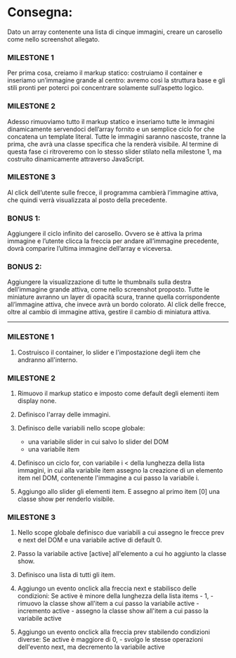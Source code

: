 # Consegna:
Dato un array contenente una lista di cinque immagini, creare un carosello come nello screenshot allegato.

### MILESTONE 1
Per prima cosa, creiamo il markup statico: costruiamo il container e inseriamo un’immagine grande al centro: avremo così la struttura base e gli stili pronti per poterci poi concentrare solamente sull’aspetto logico.

### MILESTONE 2
Adesso rimuoviamo tutto il markup statico e inseriamo tutte le immagini dinamicamente servendoci dell’array fornito e un semplice ciclo for che concatena un template literal.
Tutte le immagini saranno nascoste, tranne la prima, che avrà una classe specifica che la renderà visibile.
Al termine di questa fase ci ritroveremo con lo stesso slider stilato nella milestone 1, ma costruito dinamicamente attraverso JavaScript.

### MILESTONE 3
Al click dell’utente sulle frecce, il programma cambierà l’immagine attiva, che quindi verrà visualizzata al posto della precedente.

### BONUS 1:
Aggiungere il ciclo infinito del carosello. Ovvero se è attiva la prima immagine e l’utente clicca la freccia per andare all’immagine precedente, dovrà comparire l’ultima immagine dell’array e viceversa.

### BONUS 2:
Aggiungere la visualizzazione di tutte le thumbnails sulla destra dell’immagine grande attiva, come nello screenshot proposto. Tutte le miniature avranno un layer di opacità scura, tranne quella corrispondente all’immagine attiva, che invece avrà un bordo colorato.
Al click delle frecce, oltre al cambio di immagine attiva, gestire il cambio di miniatura attiva.

*** 

### MILESTONE 1
1) Costruisco il container, lo slider e l'impostazione degli item che andranno all'interno. 

### MILESTONE 2
1) Rimuovo il markup statico e imposto come default degli elementi item display none. 

2) Definisco l'array delle immagini. 

3) Definisco delle variabili nello scope globale:  
    - una variabile slider in cui salvo lo slider del DOM
    - una variabile item

4) Definisco un ciclo for, con variabile i < della lunghezza della lista immagini, in cui alla variabile item assegno la creazione di un elemento item nel DOM, contenente l'immagine a cui passo la variabile i.  

5) Aggiungo allo slider gli elementi item. E assegno al primo item [0] una classe show per renderlo visibile. 

### MILESTONE 3 
1) Nello scope globale definisco due variabili a cui assegno le frecce prev e next del DOM e una variabile active di default 0. 

2) Passo la variabile active [active] all'elemento a cui ho aggiunto la classe show. 

2) Definisco una lista di tutti gli item. 

3) Aggiungo un evento onclick alla freccia next e stabilisco delle condizioni: 
    Se active è minore della lunghezza della lista items - 1, 
        - rimuovo la classe show all'item a cui passo la variabile active
        - incremento active
        - assegno la classe show all'item a cui passo la variabile active

4) Aggiungo un evento onclick alla freccia prev stabilendo condizioni diverse:
    Se active è maggiore di 0,
        - svolgo le stesse operazioni dell'evento next, ma decremento la variabile active

